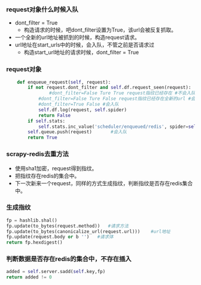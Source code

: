 ### request对象什么时候入队

- dont_filter = True
  - 构造请求的时候，吧dont_filter设置为True，该url会被反复抓取。
- 一个全新的url地址被抓到的时候，构造request请求。
- url地址在start_urls中的时候，会入队，不管之前是否请求过
  - 构造start_url地址的请求时候，dont_filter = True



### request对象

```python
    def enqueue_request(self, request):
        if not request.dont_filter and self.df.request_seen(request):
        		#dont_filter=False Ture True request指纹已经存在 #不会入队
          	#dont_filter=False Ture False request指纹已经存在全新的url #会入队
            #dont_filter=True False #会入队
            self.df.log(request, self.spider)
            return False
        if self.stats:
            self.stats.inc_value('scheduler/enqueued/redis', spider=self.spider)
        self.queue.push(request)       #会入队
        return True
```

### scrapy-redis去重方法

- 使用sha1加密，request得到指纹。
- 把指纹存在redis的集合中。
- 下一次新来一个request，同样的方式生成指纹，判断指纹是否存在redis集合中。

### 生成指纹

```python
fp = hashlib.shal()                 
fp.update(to_bytes(request.method))   #请求方法
fp.update(to_bytes(canonicalize_url(request.url)))    #url地址
fp.update(request.body or b '')   #请求体
return fp.hexdigest()
```

### 判断数据是否存在redis的集合中，不存在插入

```python
added = self.server.sadd(self.key,fp)
return added != 0
```





